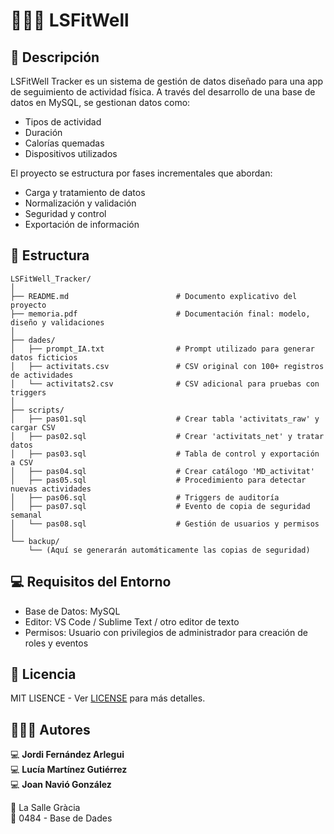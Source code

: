 # 🏃🏽‍➡️​ LSFitWell

## 📌 Descripción
LSFitWell Tracker es un sistema de gestión de datos diseñado para una app de seguimiento de actividad física. A través del desarrollo de una base de datos en MySQL, se gestionan datos como:
- Tipos de actividad
- Duración
- Calorías quemadas
- Dispositivos utilizados

El proyecto se estructura por fases incrementales que abordan:
- Carga y tratamiento de datos
- Normalización y validación
- Seguridad y control
- Exportación de información

## ​📂 ​Estructura
```
LSFitWell_Tracker/
│
├── README.md                        # Documento explicativo del proyecto
├── memoria.pdf                      # Documentación final: modelo, diseño y validaciones
│
├── dades/
│   ├── prompt_IA.txt                # Prompt utilizado para generar datos ficticios
│   ├── activitats.csv               # CSV original con 100+ registros de actividades
│   └── activitats2.csv              # CSV adicional para pruebas con triggers
│
├── scripts/
│   ├── pas01.sql                    # Crear tabla 'activitats_raw' y cargar CSV
│   ├── pas02.sql                    # Crear 'activitats_net' y tratar datos
│   ├── pas03.sql                    # Tabla de control y exportación a CSV
│   ├── pas04.sql                    # Crear catálogo 'MD_activitat'
│   ├── pas05.sql                    # Procedimiento para detectar nuevas actividades
│   ├── pas06.sql                    # Triggers de auditoría
│   ├── pas07.sql                    # Evento de copia de seguridad semanal
│   └── pas08.sql                    # Gestión de usuarios y permisos
│
└── backup/
    └── (Aquí se generarán automáticamente las copias de seguridad)

```

## 💻 Requisitos del Entorno
- Base de Datos: MySQL
- Editor: VS Code / Sublime Text / otro editor de texto
- Permisos: Usuario con privilegios de administrador para creación de roles y eventos

## 📜 Licencia
MIT LISENCE - Ver [LICENSE](LICENSE) para más detalles.

## 👨🏻‍💻 Autores
💻 **Jordi Fernández Arlegui** <br>
💻 **Lucía Martínez Gutiérrez** <br>
💻 **Joan Navió González** <br>

🏫 La Salle Gràcia  <br>
🏫 0484 - Base de Dades
